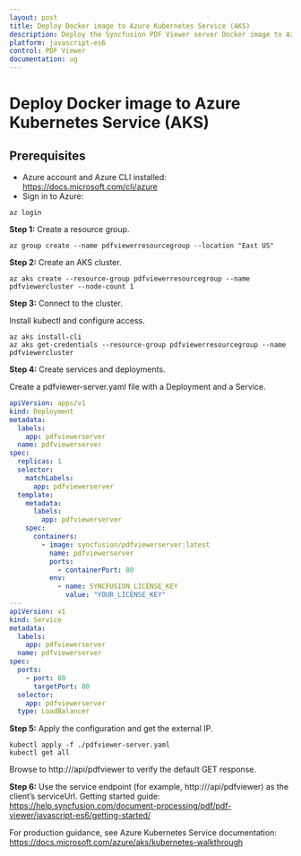 ```yaml
---
layout: post
title: Deploy Docker image to Azure Kubernetes Service (AKS)
description: Deploy the Syncfusion PDF Viewer server Docker image to Azure Kubernetes Service (AKS), expose it with a LoadBalancer, and connect it to a TypeScript (JavaScript ES6) client.
platform: javascript-es6
control: PDF Viewer
documentation: ug
---
```


# Deploy Docker image to Azure Kubernetes Service (AKS)

## Prerequisites

- Azure account and Azure CLI installed: https://docs.microsoft.com/cli/azure
- Sign in to Azure:

```console
az login
```

**Step 1:** Create a resource group.

```console
az group create --name pdfviewerresourcegroup --location "East US"
```

**Step 2:** Create an AKS cluster.

```console
az aks create --resource-group pdfviewerresourcegroup --name pdfviewercluster --node-count 1
```

**Step 3:** Connect to the cluster.

Install kubectl and configure access.

```console
az aks install-cli
az aks get-credentials --resource-group pdfviewerresourcegroup --name pdfviewercluster
```

**Step 4:** Create services and deployments.

Create a pdfviewer-server.yaml file with a Deployment and a Service.

```yaml
apiVersion: apps/v1
kind: Deployment
metadata:
  labels:
    app: pdfviewerserver
  name: pdfviewerserver
spec:
  replicas: 1
  selector:
    matchLabels:
      app: pdfviewerserver
  template:
    metadata:
      labels:
        app: pdfviewerserver
    spec:
      containers:
        - image: syncfusion/pdfviewerserver:latest
          name: pdfviewerserver
          ports:
            - containerPort: 80
          env:
            - name: SYNCFUSION_LICENSE_KEY
              value: "YOUR_LICENSE_KEY"
---
apiVersion: v1
kind: Service
metadata:
  labels:
    app: pdfviewerserver
  name: pdfviewerserver
spec:
  ports:
    - port: 80
      targetPort: 80
  selector:
    app: pdfviewerserver
  type: LoadBalancer
```

**Step 5:** Apply the configuration and get the external IP.

```console
kubectl apply -f ./pdfviewer-server.yaml
kubectl get all
```

Browse to http://<external-ip>/api/pdfviewer to verify the default GET response.

**Step 6:** Use the service endpoint (for example, http://<external-ip>/api/pdfviewer) as the client’s serviceUrl. Getting started guide: https://help.syncfusion.com/document-processing/pdf/pdf-viewer/javascript-es6/getting-started/

For production guidance, see Azure Kubernetes Service documentation: https://docs.microsoft.com/azure/aks/kubernetes-walkthrough
